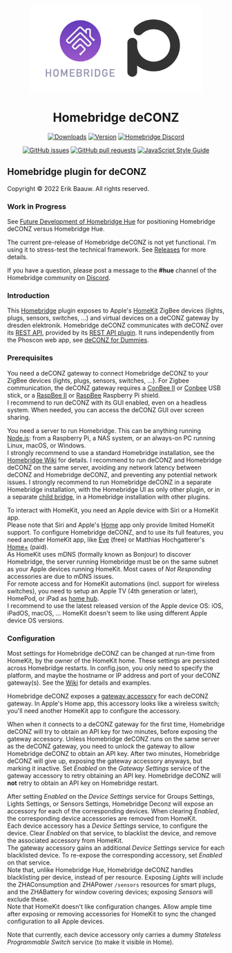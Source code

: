 <p align="center">
  <img src="homebridge-deconz.png" height="200px">  
</p><span align="center">

# Homebridge deCONZ
[![Downloads](https://img.shields.io/npm/dt/homebridge-deconz)](https://www.npmjs.com/package/homebridge-deconz)
[![Version](https://img.shields.io/npm/v/homebridge-deconz)](https://www.npmjs.com/package/homebridge-deconz)
[![Homebridge Discord](https://img.shields.io/discord/432663330281226270?color=728ED5&logo=discord&label=discord)](https://discord.gg/hZubhrz)

[![GitHub issues](https://img.shields.io/github/issues/ebaauw/homebridge-deconz)](https://github.com/ebaauw/homebridge-deconz/issues)
[![GitHub pull requests](https://img.shields.io/github/issues-pr/ebaauw/homebridge-deconz)](https://github.com/ebaauw/homebridge-deconz/pulls)
[![JavaScript Style Guide](https://img.shields.io/badge/code_style-standard-brightgreen)](https://standardjs.com)

</span>

## Homebridge plugin for deCONZ
Copyright © 2022 Erik Baauw. All rights reserved.

### Work in Progress
See [Future Development of Homebridge Hue](https://github.com/ebaauw/homebridge-hue/issues/1070) for positioning Homebridge deCONZ versus Homebridge Hue.

The current pre-release of Homebridge deCONZ is not yet functional.
I'm using it to stress-test the technical framework.
See [Releases](https://github.com/ebaauw/homebridge-deconz/releases) for more details.

If you have a question, please post a message to the **#hue** channel of the Homebridge community on [Discord](https://discord.gg/hZubhrz).

### Introduction
This [Homebridge](https://github.com/homebridge/homebridge) plugin exposes to Apple's [HomeKit](http://www.apple.com/ios/home/) ZigBee devices (lights, plugs, sensors, switches, ...) and virtual devices on a deCONZ gateway by dresden elektronik.
Homebridge deCONZ communicates with deCONZ over its [REST API](https://dresden-elektronik.github.io/deconz-rest-doc/), provided by its [REST API plugin](https://github.com/dresden-elektronik/deconz-rest-plugin).
It runs independently from the Phoscon web app, see [deCONZ for Dummies](https://github.com/dresden-elektronik/deconz-rest-plugin/wiki/deCONZ-for-Dummies).

### Prerequisites
You need a deCONZ gateway to connect Homebridge deCONZ to your ZigBee devices (lights, plugs, sensors, switches, ...).
For Zigbee communication, the deCONZ gateway requires a [ConBee II](https://phoscon.de/en/conbee2) or [Conbee](https://phoscon.de/en/conbee) USB stick, or a [RaspBee II](https://phoscon.de/en/raspbee2) or [RaspBee](https://phoscon.de/en/raspbee) Raspberry Pi shield.  
I recommend to run deCONZ with its GUI enabled, even on a headless system.
When needed, you can access the deCONZ GUI over screen sharing.

You need a server to run Homebridge.
This can be anything running [Node.js](https://nodejs.org): from a Raspberry Pi, a NAS system, or an always-on PC running Linux, macOS, or Windows.  
I strongly recommend to use a standard Homebridge installation, see the [Homebridge Wiki](https://github.com/homebridge/homebridge/wiki) for details.
I recommend to run deCONZ and Homebridge deCONZ on the same server, avoiding any network latency between deCONZ and Homebridge deCONZ, and preventing any potential network issues.
I strongly recommend to run Homebridge deCONZ in a separate Homebridge installation, with the Homebridge UI as only other plugin, or in a separate [child bridge](https://github.com/homebridge/homebridge/wiki/Child-Bridges), in a Homebridge installation with other plugins.

To interact with HomeKit, you need an Apple device with Siri or a HomeKit app.  
Please note that Siri and Apple's [Home](https://support.apple.com/en-us/HT204893) app only provide limited HomeKit support.
To configure Homebridge deCONZ, and to use its full features, you need another HomeKit app, like [Eve](https://www.evehome.com/en/eve-app) (free) or Matthias Hochgatterer's [Home+](https://hochgatterer.me/home/) (paid).  
As HomeKit uses mDNS (formally known as Bonjour) to discover Homebridge, the server running Homebridge must be on the same subnet as your Apple devices running HomeKit.
Most cases of _Not Responding_ accessories are due to mDNS issues.  
For remote access and for HomeKit automations (incl. support for wireless switches), you need to setup an Apple TV (4th generation or later), HomePod, or iPad as [home hub](https://support.apple.com/en-us/HT207057).  
I recommend to use the latest released version of the Apple device OS: iOS, iPadOS, macOS, ...
HomeKit doesn't seem to like using different Apple device OS versions.

### Configuration
Most settings for Homebridge deCONZ can be changed at run-time from HomeKit, by the owner of the HomeKit home.
These settings are persisted across Homebridge restarts.
In config.json, you only need to specify the platform, and maybe the hostname or IP address and port of your deCONZ gateway(s).
See the [Wiki](https://github.com/ebaauw/homebridge-deconz/wiki/Configuration) for details and examples.

Homebridge deCONZ exposes a [gateway accessory](https://github.com/ebaauw/homebridge-deconz/wiki/Gateway-Accessory) for each deCONZ gateway.
In Apple's Home app, this accessory looks like a wireless switch; you'll need another HomeKit app to configure the accessory.

When when it connects to a deCONZ gateway for the first time, Homebridge deCONZ will try to obtain an API key for two minutes, before exposing the gateway accessory.
Unless Homebridge deCONZ runs on the same server as the deCONZ gateway, you need to unlock the gateway to allow Homebridge deCONZ to obtain an API key.
After two minutes, Homebridge deCONZ will give up, exposing the gateway accessory anyways, but marking it inactive.
Set _Enabled_ on the _Gateway Settings_ service of the gateway accessory to retry obtaining an API key.
Homebridge deCONZ will **not** retry to obtain an API key on Homebridge restart.

After setting _Enabled_ on the _Device Settings_ service for Groups Settings, Lights Settings, or Sensors Settings, Homebridge Deconz will expose an accessory for each of the corresponding devices.
When clearing _Enabled_, the corresponding device accessories are removed from HomeKit.  
Each device accessory has a _Device Settings_ service, to configure the device.
Clear _Enabled_ on that service, to blacklist the device, and remove the associated accessory from HomeKit.  
The gateway accessory gains an additional _Device Settings_ service for each blacklisted device.
To re-expose the corresponding accessory, set _Enabled_ on that service.  
Note that, unlike Homebridge Hue, Homebridge deCONZ handles blacklisting per device, instead of per resource.
Exposing _Lights_ will include the ZHAConsumption and ZHAPower `/sensors` resources for smart plugs, and the ZHABattery for window covering devices; exposing _Sensors_ will exclude these.  
Note that HomeKit doesn't like configuration changes.
Allow ample time after exposing or removing accessories for HomeKit to sync the changed configuration to all Apple devices.

Note that currently, each device accessory only carries a dummy _Stateless Programmable Switch_ service (to make it visible in Home).
